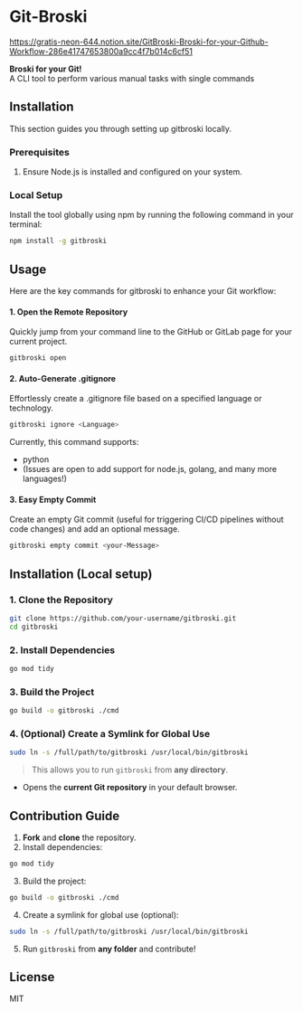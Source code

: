# Git-Broski 

https://gratis-neon-644.notion.site/GitBroski-Broski-for-your-Github-Workflow-286e41747653800a9cc4f7b014c6cf51

**Broski for your Git!**  
A CLI tool to perform various manual tasks with single commands

## Installation
This section guides you through setting up gitbroski locally.

### Prerequisites
1. Ensure Node.js is installed and configured on your system.

### Local Setup
Install the tool globally using npm by running the following command in your terminal:
```bash
npm install -g gitbroski
```
## Usage
Here are the key commands for gitbroski to enhance your Git workflow:

#### 1. Open the Remote Repository

Quickly jump from your command line to the GitHub or GitLab page for your current project.
```bash
gitbroski open
```
#### 2. Auto-Generate .gitignore
Effortlessly create a .gitignore file based on a specified language or technology.
```bash
gitbroski ignore <Language>
```
Currently, this command supports:
- python
- (Issues are open to add support for node.js, golang, and many more languages!)

#### 3. Easy Empty Commit
Create an empty Git commit (useful for triggering CI/CD pipelines without code changes) and add an optional message.
```bash
gitbroski empty commit <your-Message>
```


## Installation (Local setup)

### 1. Clone the Repository
```bash
git clone https://github.com/your-username/gitbroski.git
cd gitbroski
```

### 2. Install Dependencies
```bash
go mod tidy
```

### 3. Build the Project
```bash
go build -o gitbroski ./cmd
```

### 4. (Optional) Create a Symlink for Global Use
```bash
sudo ln -s /full/path/to/gitbroski /usr/local/bin/gitbroski
```
> This allows you to run `gitbroski` from **any directory**.

- Opens the **current Git repository** in your default browser.

## Contribution Guide
1. **Fork** and **clone** the repository.
2. Install dependencies:
```bash
go mod tidy
```
3. Build the project:
```bash
go build -o gitbroski ./cmd
```
4. Create a symlink for global use (optional):
```bash
sudo ln -s /full/path/to/gitbroski /usr/local/bin/gitbroski
```
5. Run `gitbroski` from **any folder** and contribute!

## License
MIT
